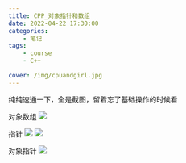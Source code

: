 ```yaml
---
title: CPP_对象指针和数组
date: 2022-04-22 17:30:00
categories:
	- 笔记
tags:
	- course
	- C++

cover: /img/cpuandgirl.jpg
---
```


纯纯速通一下，全是截图，留着忘了基础操作的时候看

对象数组
![](https://api2.mubu.com/v3/document_image/31a5c70e-fae8-4056-a1bf-f4793606ceed-16175743.jpg)

指针
![](https://api2.mubu.com/v3/document_image/832744f0-a8e1-4136-8ccd-93a8e5eed05b-16175743.jpg)
![](https://api2.mubu.com/v3/document_image/342bb47d-6079-4e1b-b963-ac04f0ddde60-16175743.jpg)

对象指针
![](https://api2.mubu.com/v3/document_image/11342eea-5baa-4e40-ba8a-e409b148f2c5-16175743.jpg)